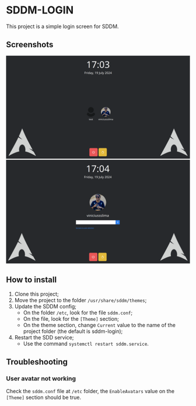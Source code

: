# SDDM-LOGIN

This project is a simple login screen for SDDM.

## Screenshots

![Users list](screenshots/usersList.png)
![User login](screenshots/userLogin.png)

## How to install

1. Clone this project;
2. Move the project to the folder `/usr/share/sddm/themes`;
3. Update the SDDM config;
   - On the folder `/etc`, look for the file `sddm.conf`;
   - On the file, look for the `[Theme]` section;
   - On the theme section, change `Current` value to the name of the project folder (the default is sddm-login);
4. Restart the SDD service;
   - Use the command `systemctl restart sddm.service`.

## Troubleshooting

### User avatar not working

Check the `sddm.conf` file at `/etc` folder, the `EnableAvatars` value on the `[Theme]` section should be true.
